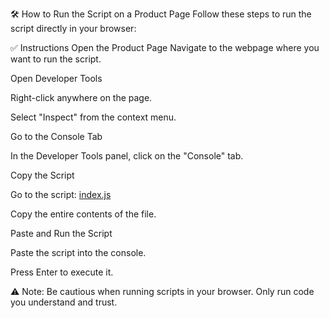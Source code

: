 🛠️ How to Run the Script on a Product Page
Follow these steps to run the script directly in your browser:

✅ Instructions
Open the Product Page
Navigate to the webpage where you want to run the script.

Open Developer Tools

Right-click anywhere on the page.

Select "Inspect" from the context menu.

Go to the Console Tab

In the Developer Tools panel, click on the "Console" tab.

Copy the Script

Go to the script: [index.js](https://github.com/lala010addict/labubu/blob/main/index.js)

Copy the entire contents of the file.

Paste and Run the Script

Paste the script into the console.

Press Enter to execute it.

⚠️ Note: Be cautious when running scripts in your browser. Only run code you understand and trust.